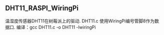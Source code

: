 ## DHT11_RASPI_WiringPi
温湿度传感器DHT11在树莓派上的驱动. DHT11.c 使用WiringPi编号管脚8作为数据口.
编译：gcc DHT11.c -o DHT11 -lwiringPi
